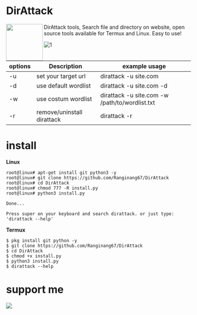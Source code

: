 # DirAttack

<img align="left" width="100" height="100" src="https://github.com/Ranginang67/DirAttack/blob/master/desktop/dirattack.png">
DirAttack tools, Search file and directory on website, open source tools available for Termux and Linux. Easy to use!


![1](https://github.com/Ranginang67/DirAttack/blob/master/desktop/ex.gif)


| options | Description                | example usage                                   |
|---------|----------------------------|-------------------------------------------------|
| -u      | set your target url        | dirattack -u site.com                           |
| -d      | use default wordlist       | dirattack -u site.com -d                        |
| -w      | use costum wordlist        | dirattack -u site.com -w /path/to/wordlist.txt  |
| -r      | remove/uninstall dirattack | dirattack -r                                    |


# install


**Linux**
```
root@linux# apt-get install git python3 -y
root@linux# git clone https://github.com/Ranginang67/DirAttack
root@linux# cd DirAttack
root@linux# chmod 777 -R install.py
root@linux# python3 install.py

Done...

Press super on your keyboard and search dirattack. or just type: 'dirattack --help'

```

**Termux**
```
$ pkg install git python -y
$ git clone https://github.com/Ranginang67/DirAttack
$ cd DirAttack
$ chmod +x install.py
$ python3 install.py
$ dirattack --help
```


# support me
<a href="https://www.youtube.com/channel/UCNMD5U02GFeWLqmrl_XSPGQ"><img src="https://img.shields.io/badge/subcribe-YouTube-red.svg">
